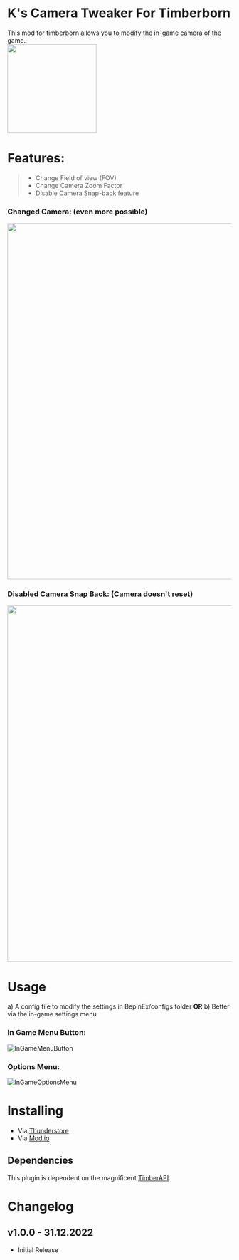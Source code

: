 # K's Camera Tweaker For Timberborn
This mod for timberborn allows you to modify the in-game camera of the game.
<br/>
<img src="https://raw.githubusercontent.com/averon420/Timberborn_Mods/master/TB_CameraTweaks/icon.png" width="200" />

# Features:
> - Change Field of view (FOV)
> - Change Camera Zoom Factor
> - Disable Camera Snap-back feature

### Changed Camera: (even more possible)
<img src="https://raw.githubusercontent.com/averon420/Timberborn_Mods/master/TB_CameraTweaks/_package/Pictures/InGameZoomedOut.png" width="800" />

### Disabled Camera Snap Back: (Camera doesn't reset)
<img src="https://raw.githubusercontent.com/averon420/Timberborn_Mods/master/TB_CameraTweaks/_package/Pictures/InGameNoSnapBackCamera.png" width="800" />

# Usage
 a) A config file to modify the settings in BepInEx/configs folder
 **OR**
 b) Better via the in-game settings menu

### In Game Menu Button:
![InGameMenuButton](https://raw.githubusercontent.com/averon420/Timberborn_Mods/master/TB_CameraTweaks/_package/Pictures/InGameMenuButton.png)

### Options Menu:
![InGameOptionsMenu](https://raw.githubusercontent.com/averon420/Timberborn_Mods/master/TB_CameraTweaks/_package/Pictures/InGameOptionsMenu.png)


# Installing 
- Via [Thunderstore](https://timberborn.thunderstore.io/)
- Via [Mod.io](https://mod.io/g/timberborn?tags-in=Mod)

## Dependencies
This plugin is dependent on the magnificent [TimberAPI](https://github.com/Timberborn-Modding-Central/TimberAPI).

# Changelog

## v1.0.0 - 31.12.2022
- Initial Release